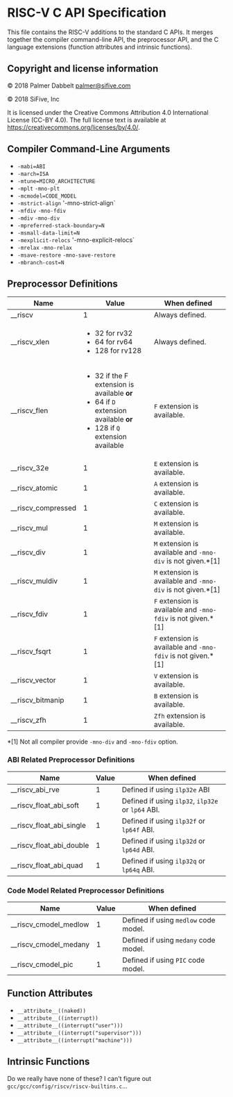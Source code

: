 # RISC-V C API Specification

This file contains the RISC-V additions to the standard C APIs.  It
merges together the compiler command-line API, the preprocessor API, and
the C language extensions (function attributes and intrinsic functions).

## Copyright and license information

 &copy; 2018 Palmer Dabbelt <palmer@sifive.com>

 &copy; 2018 SiFive, Inc

It is licensed under the Creative Commons Attribution 4.0 International
License (CC-BY 4.0). The full license text is available at
https://creativecommons.org/licenses/by/4.0/.

## Compiler Command-Line Arguments

* `-mabi=ABI`
* `-march=ISA`
* `-mtune=MICRO_ARCHITECTURE`
* `-mplt` `-mno-plt`
* `-mcmodel=CODE_MODEL`
* `-mstrict-align` '-mno-strict-align`
* `-mfdiv` `-mno-fdiv`
* `-mdiv` `-mno-div`
* `-mpreferred-stack-boundary=N`
* `-msmall-data-limit=N`
* `-mexplicit-relocs` '-mno-explicit-relocs`
* `-mrelax` `-mno-relax`
* `-msave-restore` `-mno-save-restore`
* `-mbranch-cost=N`

## Preprocessor Definitions

| Name                | Value | When defined                  |
| ------------------- | ----- | ----------------------------- |
| __riscv             | 1     | Always defined.               |
| __riscv_xlen        | <ul><li>32 for rv32</li><li>64 for rv64</li><li>128 for rv128</ul> | Always defined.             |
| __riscv_flen        | <ul><li>32 if the F extension is available **or**</li><li>64 if `D` extension available **or**</li><li>128 if `Q` extension available</li></ul> | `F` extension is available. |
| __riscv_32e         | 1     | `E` extension is available.   |
| __riscv_atomic      | 1     | `A` extension is available.   |
| __riscv_compressed  | 1     | `C` extension is available.   |
| __riscv_mul         | 1     | `M` extension is available.   |
| __riscv_div         | 1     | `M` extension is available and `-mno-div` is not given.*[1]    |
| __riscv_muldiv      | 1     | `M` extension is available and `-mno-div` is not given.*[1]    |
| __riscv_fdiv        | 1     | `F` extension is available and `-mno-fdiv` is not given.*[1]   |
| __riscv_fsqrt       | 1     | `F` extension is available and `-mno-fdiv` is not given.*[1]   |
| __riscv_vector      | 1     | `V` extension is available.   |
| __riscv_bitmanip    | 1     | `B` extension is available.   |
| __riscv_zfh         | 1     | `Zfh` extension is available. |

*[1] Not all compiler provide `-mno-div` and `-mno-fdiv` option.

### ABI Related Preprocessor Definitions

| Name                     | Value | When defined                  |
| ------------------------ | ----- | ----------------------------- |
| __riscv_abi_rve          | 1     | Defined if using `ilp32e` ABI |
| __riscv_float_abi_soft   | 1     | Defined if using `ilp32`, `ilp32e` or `lp64` ABI. |
| __riscv_float_abi_single | 1     | Defined if using `ilp32f` or `lp64f` ABI. |
| __riscv_float_abi_double | 1     | Defined if using `ilp32d` or `lp64d` ABI. |
| __riscv_float_abi_quad   | 1     | Defined if using `ilp32q` or `lp64q` ABI. |

### Code Model Related Preprocessor Definitions

| Name                  | Value    | When defined                          |
| --------------------- | -------- | ------------------------------------- |
| __riscv_cmodel_medlow | 1        | Defined if using `medlow` code model. |
| __riscv_cmodel_medany | 1        | Defined if using `medany` code model. |
| __riscv_cmodel_pic    | 1        | Defined if using `PIC` code model.    |

## Function Attributes

* `__attribute__((naked))`
* `__attribute__((interrupt))`
* `__attribute__((interrupt("user")))`
* `__attribute__((interrupt("supervisor")))`
* `__attribute__((interrupt("machine")))`

## Intrinsic Functions

Do we really have none of these?  I can't figure out
`gcc/gcc/config/riscv/riscv-builtins.c`...
